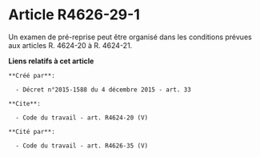 # Article R4626-29-1

Un examen de pré-reprise peut être organisé dans les conditions prévues aux articles R. 4624-20 à R. 4624-21.

**Liens relatifs à cet article**

	**Créé par**:

	  - Décret n°2015-1588 du 4 décembre 2015 - art. 33

	**Cite**:

	  - Code du travail - art. R4624-20 (V)

	**Cité par**:

	  - Code du travail - art. R4626-35 (V)
